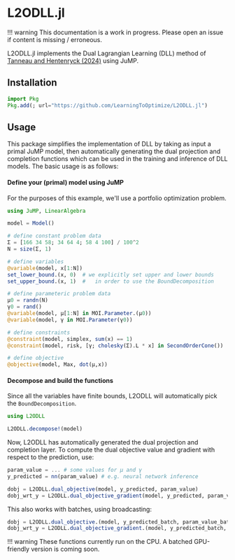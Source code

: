 # L2ODLL.jl

!!! warning
    This documentation is a work in progress.
    Please open an issue if content is missing / erroneous.

L2ODLL.jl implements the Dual Lagrangian Learning (DLL) method of [Tanneau and Hentenryck (2024)](https://arxiv.org/pdf/2402.03086) using JuMP.

## Installation

```julia
import Pkg
Pkg.add(; url="https://github.com/LearningToOptimize/L2ODLL.jl")
```

## Usage


This package simplifies the implementation of DLL by taking as input a primal JuMP model, then automatically generating the dual projection and completion functions which can be used in the training and inference of DLL models. The basic usage is as follows:


#### Define your (primal) model using JuMP

For the purposes of this example, we'll use a portfolio optimization problem.
```julia
using JuMP, LinearAlgebra

model = Model()

# define constant problem data
Σ = [166 34 58; 34 64 4; 58 4 100] / 100^2
N = size(Σ, 1)

# define variables
@variable(model, x[1:N])
set_lower_bound.(x, 0)  # we explicitly set upper and lower bounds
set_upper_bound.(x, 1)  #   in order to use the BoundDecomposition

# define parameteric problem data
μ0 = randn(N)
γ0 = rand()
@variable(model, μ[1:N] in MOI.Parameter.(μ0))
@variable(model, γ in MOI.Parameter(γ0))

# define constraints
@constraint(model, simplex, sum(x) == 1)
@constraint(model, risk, [γ; cholesky(Σ).L * x] in SecondOrderCone())

# define objective
@objective(model, Max, dot(μ,x))
```

#### Decompose and build the functions

Since all the variables have finite bounds, L2ODLL will automatically pick the `BoundDecomposition`.
```julia
using L2ODLL

L2ODLL.decompose!(model)
```

Now, L2ODLL has automatically generated the dual projection and completion layer. To compute the dual objective value and gradient with respect to the prediction, use:
```julia
param_value = ... # some values for μ and γ
y_predicted = nn(param_value) # e.g. neural network inference

dobj = L2ODLL.dual_objective(model, y_predicted, param_value)
dobj_wrt_y = L2ODLL.dual_objective_gradient(model, y_predicted, param_value)
```

This also works with batches, using broadcasting:
```julia
dobj = L2ODLL.dual_objective.(model, y_predicted_batch, param_value_batch)
dobj_wrt_y = L2ODLL.dual_objective_gradient.(model, y_predicted_batch, param_value_batch)
```

!!! warning
    These functions currently run on the CPU. A batched GPU-friendly version is coming soon.